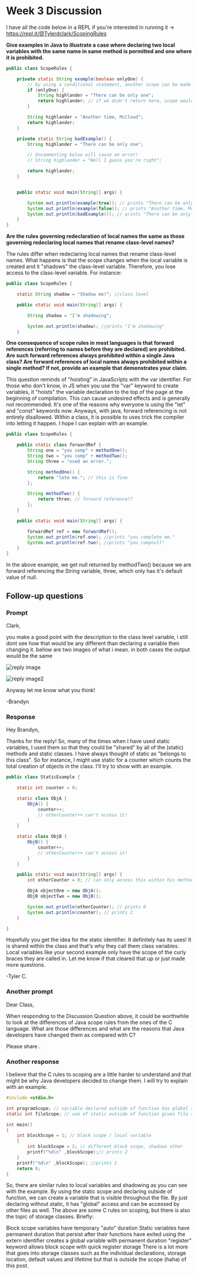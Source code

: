 # Week 3 Discussion

I have all the code below in a REPL if you're interested in running it -> https://repl.it/@Tylerdclark/ScopingRules

**Give examples in Java to illustrate a case where declaring two local variables with the same name in same method is permitted and one where it is prohibited.**

``` java
public class ScopeRules {

    private static String example(boolean onlyOne) {
        // by using a conditional statement, another scope can be made
        if (onlyOne) {
            String highlander = "There can be only one";
            return highlander; // if we didn't return here, scope would change
        }

        String highlander = "Another time, McCloud";
        return highlander;
    }

    private static String badExample() {
        String highlander = "There can be only one";

        // Uncommenting below will cause an error!
        // String highlander = "Well I guess you're right";

        return highlander;
    }


    public static void main(String[] args) {

        System.out.println(example(true)); // prints "There can be only one"
        System.out.println(example(false)); // prints "Another time, McCloud"
        System.out.println(badExample()); // prints "There can be only one"
    }
}
```

**Are the rules governing redeclaration of local names the same as those governing redeclaring local names that rename class-level names?**

The rules differ when redeclaring local names that rename class-level names. What happens is that the scope changes when the local variable is created and it "shadows" the class-level variable. Therefore, you lose access to the class-level variable. For instance:

```java
public class ScopeRules {

    static String shadow = "Shadow me!"; //class level

    public static void main(String[] args) {

        String shadow = "I'm shadowing";

        System.out.println(shadow); //prints "I'm shadowing"
    }
```

**One consequence of scope rules in most languages is that forward references (referring to names before they are declared) are prohibited. Are such forward references always prohibited within a single Java class? Are forward references of local names always prohibited within a single method? If not, provide an example that demonstrates your claim.**

This question reminds of "hoisting" in JavaScripts with the var identifier. For those who don't know, in JS when you use the "var" keyword to create variables, it "hoists" the variable declaration to the top of the page at the beginning of compilation. This can cause undesired effects and is generally not recommended. It's one of the reasons why everyone is using the "let" and "const" keywords now. Anyways, with java, forward referencing is not entirely disallowed. Within a class, it is possible to uses trick the compiler into letting it happen. I hope I can explain with an example.

```java
public class ScopeRules {

    public static class forwardRef {
        String one = "you comp" + methodOne();
        String two = "you comp" + methodTwo();
        String three = "osed an error.";

        String methodOne() {
            return "lete me."; // this is fine
        };

        String methodTwo() {
            return three; // forward reference??
        };
    }

    public static void main(String[] args) {

        forwardRef ref = new forwardRef();
        System.out.println(ref.one); //prints "you complete me."
        System.out.println(ref.two); //prints "you compnull"
    }
}
```

In the above example, we get null returned by methodTwo() because we are forward referencing the String variable, three, which only has it's default value of null.

## Follow-up questions

### Prompt

Clark,

you make a good point with the description to the class level variable, i still dont see how that would be any different than declaring a variable then changing it. bellow are two images of what i mean. in both cases the output would be the same

![reply image](week3img0.png)

![reply image2](week3pic1.png)

Anyway let me know what you think!

-Brandyn 

### Response

Hey Brandyn,

Thanks for the reply! So, many of the times when I have used static variables, I used them so that they could be "shared" by all of the (static) methods and static classes. I have always thought of static as "belongs to this class".  So for instance, I might use static for a counter which counts the total creation of objects in the class. I'll try to show with an example.

``` java
public class StaticExample {

    static int counter = 0;

    static class ObjA {
        ObjA() {
            counter++;
            // otherCounter++ can't access it!
        }
    }

    static class ObjB {
        ObjB() {
            counter++;
            // otherCounter++ can't access it!
        }
    }

    public static void main(String[] args) {
        int otherCounter = 0; // can only access this within his method!

        ObjA objectOne = new ObjA();
        ObjB objectTwo = new ObjB();

        System.out.println(otherCounter); // prints 0
        System.out.println(counter); // prints 2
    }

}
```

Hopefully you get the idea for the static identifier. It definitely has its uses! It is shared within the class and that's why they call them class variables. Local variables like your second example only have the scope of the curly braces they are called in. Let me know if that cleared that up or just made more questions.

-Tyler C.

### Another prompt

Dear Class,

When responding to the  Discussion Question above, it could be worthwhile  to look at the  differences  of Java scope rules from the ones of the C language.   What are  those differences and what are the reasons that Java developers have changed them as compared with C?

Please share .

### Another response

I believe that the C rules to scoping are a little harder to understand and that might be why Java developers decided to change them. I will try to explain with an example.

``` C
#include <stdio.h>

int programScope; // variable declared outside of function has global scope
static int fileScope; // use of static outside of function gives file scope

int main()
{
    int blockScope = 1; // block scope / local variable
    {
        int blockScope = 2; // different block scope, shadows other
        printf("%d\n" ,blockScope);// prints 2
    }
    printf("%d\n" ,blockScope); //prints 1
    return 0;
}
```

So, there are similar rules to local variables and shadowing as you can see with the example. By using the static scope and declaring outside of function, we can create a variable that is visible throughout the file. By just declaring without static, it has "global" access and can be accessed by other files as well. The above are some C rules on scoping, but there is also the topic of storage classes. Briefly:

Block scope variables have temporary "auto" duration
Static variables have permanent duration that persist after their functions have exited
using the extern identifier creates a global variable with permanent duration
"register" keyword allows block scope with quick register storage
There is a lot more that goes into storage classes such as the individual declarations, storage location, default values and lifetime but that is outside the scope (haha) of this post.
